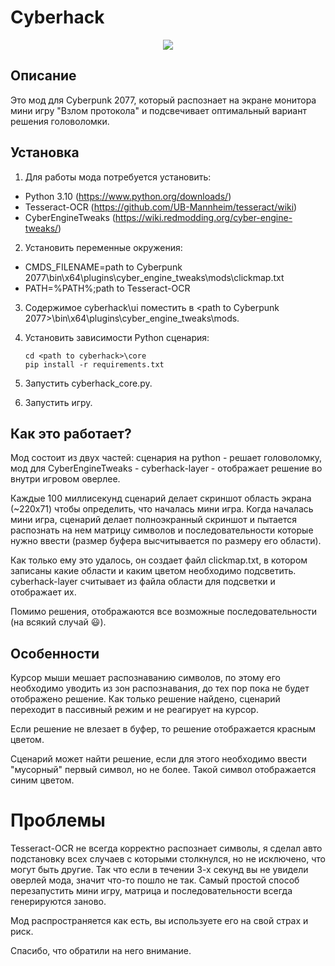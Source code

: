 # Cyberhack

<p align="center">
  <a href="https://youtu.be/4pm9us14dKw" target="_blank" rel="noopener noreferrer">
    <img src="https://github.com/YuriyAgapov/cyberhack/blob/master/media/cyberhack_preview.gif">
  </a>
</p>

## Описание
Это мод для Cyberpunk 2077, который распознает на экране монитора мини игру "Взлом протокола" и подсвечивает оптимальный вариант решения головоломки.

## Установка
1. Для работы мода потребуется установить:
* Python 3.10 (https://www.python.org/downloads/)
* Tesseract-OCR (https://github.com/UB-Mannheim/tesseract/wiki)
* CyberEngineTweaks (https://wiki.redmodding.org/cyber-engine-tweaks/)

2. Установить переменные окружения:
* CMDS_FILENAME=path to Cyberpunk 2077\bin\x64\plugins\cyber_engine_tweaks\mods\clickmap.txt
* PATH=%PATH%;path to Tesseract-OCR

3. Содержимое cyberhack\ui поместить в <path to Cyberpunk 2077>\bin\x64\plugins\cyber_engine_tweaks\mods.

4. Установить зависимости Python сценария:
   ```
   cd <path to cyberhack>\core
   pip install -r requirements.txt
   ```
6. Запустить cyberhack_core.py.

5. Запустить игру.

## Как это работает?
Мод состоит из двух частей: сценария на python - решает головоломку, мод для CyberEngineTweaks - cyberhack-layer - отображает решение во внутри игровом оверлее.

Каждые 100 миллисекунд сценарий делает скриншот область экрана (~220x71) чтобы определить, что началась мини игра. 
Когда началась мини игра, сценарий делает полноэкранный скриншот и пытается распознать на нем матрицу символов и последовательности которые нужно ввести (размер буфера высчитывается по размеру его области).

Как только ему это удалось, он создает файл clickmap.txt, в котором записаны какие области и каким цветом необходимо подсветить.
cyberhack-layer считывает из файла области для подсветки и отображает их.

Помимо решения, отображаются все возможные последовательности (на всякий случай :smiley:).

## Особенности
Курсор мыши мешает распознаванию символов, по этому его необходимо уводить из зон распознавания, до тех пор пока не будет отображено решение. Как только решение найдено, сценарий переходит в пассивный режим и не реагирует на курсор.

Если решение не влезает в буфер, то решение отображается красным цветом.

Сценарий может найти решение, если для этого необходимо ввести "мусорный" первый символ, но не более. Такой символ отображается синим цветом.

# Проблемы
Tesseract-OCR не всегда корректно распознает символы, я сделал авто подстановку всех случаев с которыми столкнулся, но не исключено, что могут быть другие. Так что если в течении 3-х секунд вы не увидели оверлей мода, значит что-то пошло не так. Самый простой способ перезапустить мини игру, матрица и последовательности всегда генерируются заново.

Мод распространяется как есть, вы используете его на свой страх и риск.

Спасибо, что обратили на него внимание.
